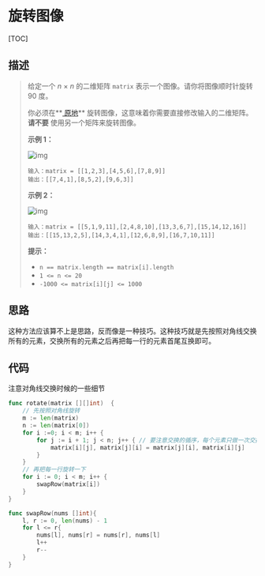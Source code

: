 # 旋转图像

[TOC]

## 描述

> 给定一个 *n* × *n* 的二维矩阵 `matrix` 表示一个图像。请你将图像顺时针旋转 90 度。
>
> 你必须在**[ 原地](https://baike.baidu.com/item/原地算法)** 旋转图像，这意味着你需要直接修改输入的二维矩阵。**请不要** 使用另一个矩阵来旋转图像。
>
>  
>
> **示例 1：**
>
> ![img](https://assets.leetcode.com/uploads/2020/08/28/mat1.jpg)
>
> ```
> 输入：matrix = [[1,2,3],[4,5,6],[7,8,9]]
> 输出：[[7,4,1],[8,5,2],[9,6,3]]
> ```
>
> **示例 2：**
>
> ![img](https://assets.leetcode.com/uploads/2020/08/28/mat2.jpg)
>
> ```
> 输入：matrix = [[5,1,9,11],[2,4,8,10],[13,3,6,7],[15,14,12,16]]
> 输出：[[15,13,2,5],[14,3,4,1],[12,6,8,9],[16,7,10,11]]
> ```
>
>  
>
> **提示：**
>
> - `n == matrix.length == matrix[i].length`
> - `1 <= n <= 20`
> - `-1000 <= matrix[i][j] <= 1000`



## 思路

这种方法应该算不上是思路，反而像是一种技巧。这种技巧就是先按照对角线交换所有的元素，交换所有的元素之后再把每一行的元素首尾互换即可。



## 代码

注意对角线交换时候的一些细节

```go
func rotate(matrix [][]int)  {
    // 先按照对角线旋转
    m := len(matrix)
    n := len(matrix[0])
    for i :=0; i < m; i++ {
        for j := i + 1; j < n; j++ { // 要注意交换的循序，每个元素只做一次交换
            matrix[i][j], matrix[j][i] = matrix[j][i], matrix[i][j]
        }
    }
    // 再把每一行旋转一下
    for i := 0; i < m; i++ {
        swapRow(matrix[i])
    }
}

func swapRow(nums []int){
    l, r := 0, len(nums) - 1
    for l <= r{
        nums[l], nums[r] = nums[r], nums[l]
        l++
        r--
    }
}
```

